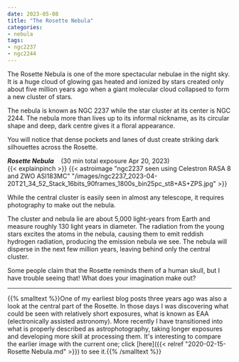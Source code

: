 ```yaml
---
date: 2023-05-08
title: "The Rosette Nebula"
categories:
- nebula
tags:
- ngc2237
- ngc2244
---
```

The Rosette Nebula is one of the more spectacular nebulae in the night sky. It is a huge cloud of glowing gas heated and ionized by stars created only about five million years ago when a giant molecular cloud collapsed to form a new cluster of stars. 


<!--more-->
The nebula is known as NGC 2237 while the star cluster at its center is NGC 2244. The nebula more than lives up to its informal nickname, as its circular shape and deep, dark centre gives it a floral appearance.

You will notice that dense pockets and lanes of dust create striking dark silhouettes across the Rosette.  

_**Rosette Nebula**_  &nbsp;&nbsp; (30 min total exposure Apr 20, 2023)<br>
{{< explainpinch >}}
{{< astroimage "ngc2237 seen using Celestron RASA 8 and ZWO ASI183MC" "/images/ngc2237_2023-04-20T21_34_52_Stack_16bits_90frames_1800s_bin25pc_st8+AS+ZPS.jpg" >}}

While the central cluster is easily seen in almost any telescope, it requires photography to make out the nebula.

The cluster and nebula lie are about 5,000 light-years from Earth and measure roughly 130 light years in diameter. The radiation from the young stars excites the atoms in the nebula, causing them to emit reddish hydrogen radiation, producing the emission nebula we see.  The nebula will disperse in the next few million years, leaving behind only the central cluster.

Some people claim that the Rosette reminds them of a human skull, but I have trouble seeing that!
What does your imagination make out?

-----
{{% smalltext %}}One of my earliest  blog posts three years ago was also a look at the central part of the Rosette.
In those  days I was discovering what could be seen with relatively short exposures, what is known as EAA (electronically assisted astronomy). More recently I have transitioned into what is properly described as astrophotography, taking longer exposures  and developing more skill at processing them.
It's interesting to compare the earlier image with the current one; 
click [here]({{< relref "2020-02-15-Rosette Nebula.md" >}}) to see it.{{% /smalltext %}}
